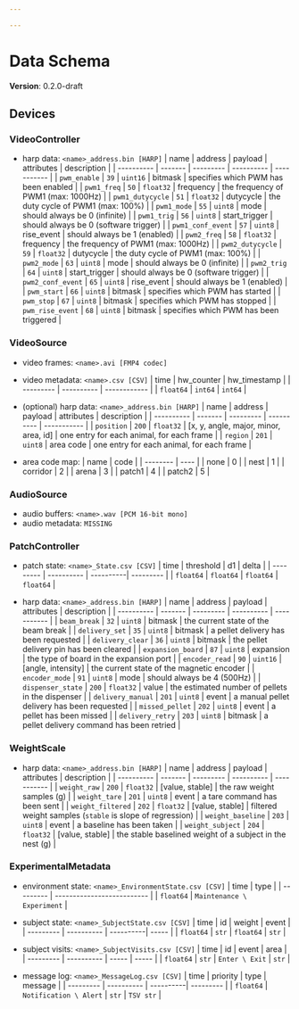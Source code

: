 ```yaml
---

---
```


# Data Schema

**Version**: 0.2.0-draft

## Devices

### VideoController

  * harp data: `<name>_address.bin [HARP]`
    | name       | address | payload   | attributes | description |
    | ---------- | ------- | --------- | ---------- | ----------- |
    | `pwm_enable` | `39` | `uint16` | bitmask | specifies which PWM has been enabled |
    | `pwm1_freq` | `50` | `float32` | frequency | the frequency of PWM1 (max: 1000Hz) |
    | `pwm1_dutycycle` | `51` | `float32` | dutycycle | the duty cycle of PWM1 (max: 100%) |
    | `pwm1_mode` | `55` | `uint8` | mode | should always be 0 (infinite) |
    | `pwm1_trig` | `56` | `uint8` | start_trigger | should always be 0 (software trigger) |
    | `pwm1_conf_event` | `57` | `uint8` | rise_event | should always be 1 (enabled) |
    | `pwm2_freq` | `58` | `float32` | frequency | the frequency of PWM1 (max: 1000Hz) |
    | `pwm2_dutycycle` | `59` | `float32` | dutycycle | the duty cycle of PWM1 (max: 100%) |
    | `pwm2_mode` | `63` | `uint8` | mode | should always be 0 (infinite) |
    | `pwm2_trig` | `64` | `uint8` | start_trigger | should always be 0 (software trigger) |
    | `pwm2_conf_event` | `65` | `uint8` | rise_event | should always be 1 (enabled) |
    | `pwm_start` | `66` | `uint8` | bitmask | specifies which PWM has started |
    | `pwm_stop` | `67` | `uint8` | bitmask | specifies which PWM has stopped |
    | `pwm_rise_event` | `68` | `uint8` | bitmask | specifies which PWM has been triggered |


### VideoSource

  * video frames: `<name>.avi [FMP4 codec]`
  * video metadata: `<name>.csv [CSV]`
    | time      | hw_counter | hw_timestamp |
    | --------- | ---------- | ------------ |
    | `float64` | `int64`    | `int64`      |

  * (optional) harp data: `<name>_address.bin [HARP]`
    | name       | address | payload   | attributes | description |
    | ---------- | ------- | --------- | ---------- | ----------- |
    | `position` | `200`   | `float32` | [x, y, angle, major, minor, area, id] | one entry for each animal, for each frame |
    | `region` | `201`   | `uint8` | area code | one entry for each animal, for each frame |

  * area code map:
    | name     | code |
    | -------- | ---- |
    | none     | 0    |
    | nest     | 1    |
    | corridor | 2    |
    | arena    | 3    |
    | patch1   | 4    |
    | patch2   | 5    |


### AudioSource

  * audio buffers: `<name>.wav [PCM 16-bit mono]`
  * audio metadata: `MISSING`

### PatchController

  * patch state: `<name>_State.csv [CSV]`
    | time      | threshold  | d1        | delta     |
    | --------- | ---------- | ----------| --------- |
    | `float64` | `float64`  | `float64` | `float64` |

  * harp data: `<name>_address.bin [HARP]`
    | name       | address | payload   | attributes | description |
    | ---------- | ------- | --------- | ---------- | ----------- |
    | `beam_break` | `32` | `uint8` | bitmask | the current state of the beam break |
    | `delivery_set` | `35` | `uint8` | bitmask | a pellet delivery has been requested |
    | `delivery_clear` | `36` | `uint8` | bitmask | the pellet delivery pin has been cleared |
    | `expansion_board` | `87` | `uint8` | expansion | the type of board in the expansion port |
    | `encoder_read` | `90` | `uint16` | [angle, intensity] | the current state of the magnetic encoder |
    | `encoder_mode` | `91` | `uint8` | mode | should always be 4 (500Hz) |
    | `dispenser_state` | `200` | `float32` | value | the estimated number of pellets in the dispenser |
    | `delivery_manual` | `201` | `uint8` | event | a manual pellet delivery has been requested |
    | `missed_pellet` | `202` | `uint8` | event | a pellet has been missed |
    | `delivery_retry`  | `203` | `uint8` | bitmask | a pellet delivery command has been retried |

### WeightScale

  * harp data: `<name>_address.bin [HARP]`
    | name       | address | payload   | attributes | description |
    | ---------- | ------- | --------- | ---------- | ----------- |
    | `weight_raw` | `200` | `float32` | [value, stable] | the raw weight samples (g) |
    | `weight_tare` | `201` | `uint8` | event | a tare command has been sent |
    | `weight_filtered` | `202` | `float32` | [value, stable] | filtered weight samples (`stable` is slope of regression) |
    | `weight_baseline` | `203` | `uint8` | event | a baseline has been taken |
    | `weight_subject` | `204` | `float32` | [value, stable] | the stable baselined weight of a subject in the nest (g) |

### ExperimentalMetadata

  * environment state: `<name>_EnvironmentState.csv [CSV]`
    | time      | type                       |
    | --------- | -------------------------- |
    | `float64` | `Maintenance \ Experiment` |

  * subject state: `<name>_SubjectState.csv [CSV]`
    | time      | id         | weight    | event |
    | --------- | ---------- | ----------| ----- |
    | `float64` | `str`      | `float64` | `str` |

  * subject visits: `<name>_SubjectVisits.csv [CSV]`
    | time      | id         | event | area  |
    | --------- | ---------- | ----- | ----- |
    | `float64` | `str`      | `Enter \ Exit` | `str` |

  * message log: `<name>_MessageLog.csv [CSV]`
    | time      | priority   | type      | message   |
    | --------- | ---------- | ----------| --------- |
    | `float64` | `Notification \ Alert`  | `str`     | `TSV str` |